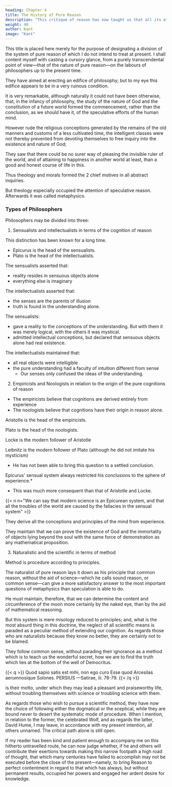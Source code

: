 ```yaml
---
heading: Chapter 4
title: The History of Pure Reason
description: "This critique of reason has now taught us that all its efforts to extend the bounds of knowledge are utterly fruitless"
weight: 40
author: Kant
image: "Kant"
---
```




This title is placed here merely for the purpose of designating a division of the system of pure reason of which I do not intend to treat at present. I shall content myself with casting a cursory glance, from a purely transcendental point of view—that of the nature of pure reason—on the labours of philosophers up to the present time. 

They have aimed at erecting an edifice of philosophy; but to my eye this edifice appears to be in a very ruinous condition.

It is very remarkable, although naturally it could not have been otherwise, that, in the infancy of philosophy, the study of the nature of God and the constitution of a future world formed the commencement, rather than the conclusion, as we should have it, of the speculative efforts of the human mind.

However rude the religious conceptions generated by the remains of the old manners and customs of a less cultivated time, the intelligent classes were not thereby prevented from devoting themselves to free inquiry into the existence and nature of God;

They saw that there could be no surer way of pleasing the invisible ruler of the world, and of attaining to happiness in another world at least, than a good and honest course of life in this. 

<!-- , or rather the points of attraction -->
Thus theology and morals formed the 2 chief motives in all abstract inquiries. 

But theology especially occupied the attention of speculative reason. Afterwards it was called metaphysics.

 <!-- became so celebrated under the name of  -->

<!-- I shall not at present indicate the periods of time at which the greatest changes in metaphysics took place, but shall merely give a hasty sketch of the different ideas which occasioned the most important revolutions in this sphere of thought.  -->

<!-- There are 3 different ends of these revolutions: -->


### Types of Philosophers


Philosophers may be divided into three:
 <!-- have taken place. -->

1. Sensualists and intellectualists in terms of the cognition of reason

This distinction has been known for a long time. 

- Epicurus is the head of the sensualists.
- Plato is the head of the intellectualists. 

 <!-- here signalized, subtle as it is, dates from the earliest times, and was long maintained.  -->

The sensualists asserted that:
- reality resides in sensuous objects alone
- everything else is imaginary

The intellectualists asserted that:
- the senses are the parents of illusion
- truth is found in the understanding alone.

The sensualists:
- gave a reality to the conceptions of the understanding. But with them it was merely logical, with the others it was mystical.
- admitted intellectual conceptions, but declared that sensuous objects alone had real existence.

The intellectualists maintained that:
- all real objects were intelligible
- the pure understanding had a faculty of intuition different from sense
  - Our senses only confused the ideas of the understanding.


2. Empiricists and Noologists in relation to the origin of the pure cognitions of reason


- The empiricists believe that cognitions are derived entirely from experience
- The noologists believe that cognitions have their origin in reason alone.

Aristotle is the head of the empiricists.

Plato is the head of the noologists.

Locke is the modern follower of Aristotle

Leibnitz is the modern follower of Plato (although he did not imitate his mysticism)
- He has not been able to bring this question to a settled conclusion.

Epicurus' sensual system always restricted his conclusions to the sphere of experience.*
- This was much more consequent than that of Aristotle and Locke.

{{< n n="We can say that modern science is an Epicurean system, and that all the troubles of the world are caused by the fallacies in the sensual system" >}}

They derive all the conceptions and principles of the mind from experience.

 <!-- goes so far, in the employment of these conceptions and principles, as to -->
They maintain that we can prove the existence of God and the immortality of objects lying beyond the soul with the same force of demonstration as any mathematical proposition.

<!-- —both of them of possible experience— -->


3. Naturalistic and the scientific in terms of method

Method is procedure according to principles. 

The naturalist of pure reason lays it down as his principle that common reason, without the aid of science—which he calls sound reason, or common sense—can give a more satisfactory answer to the most important questions of metaphysics than speculation is able to do.

He must maintain, therefore, that we can determine the content and circumference of the moon more certainly by the naked eye, than by the aid of mathematical reasoning. 

But this system is mere misology reduced to principles; and, what is the most absurd thing in this doctrine, the neglect of all scientific means is paraded as a peculiar method of extending our cognition. As regards those who are naturalists because they know no better, they are certainly not to be blamed. 

They follow common sense, without parading their ignorance as a method which is to teach us the wonderful secret, how we are to find the truth which lies at the bottom of the well of Democritus.


{{< q >}}
Quod sapio satis est mihi, non ego curo Esse quod
Arcesilas aerumnosique Solones. PERSIUS
       —Satirae, iii. 78-79.
{{< /q >}}


is their motto, under which they may lead a pleasant and praiseworthy life, without troubling themselves with science or troubling science with them.

As regards those who wish to pursue a scientific method, they have now the choice of following either the dogmatical or the sceptical, while they are bound never to desert the systematic mode of procedure. When I mention, in relation to the former, the celebrated Wolf, and as regards the latter, David Hume, I may leave, in accordance with my present intention, all others unnamed. The critical path alone is still open. 

If my reader has been kind and patient enough to accompany me on this hitherto untravelled route, he can now judge whether, if he and others will contribute their exertions towards making this narrow footpath a high road of thought, that which many centuries have failed to accomplish may not be executed before the close of the present—namely, to bring Reason to perfect contentment in regard to that which has always, but without permanent results, occupied her powers and engaged her ardent desire for knowledge. 